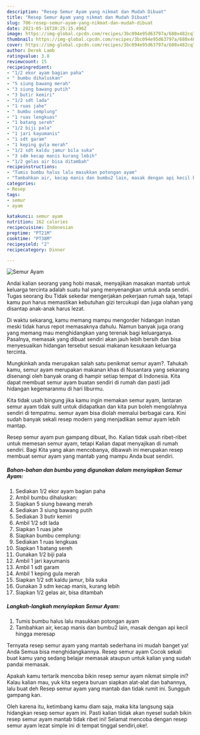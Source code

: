 ```yaml
---
description: "Resep Semur Ayam yang nikmat dan Mudah Dibuat"
title: "Resep Semur Ayam yang nikmat dan Mudah Dibuat"
slug: 706-resep-semur-ayam-yang-nikmat-dan-mudah-dibuat
date: 2021-05-16T20:25:15.496Z
image: https://img-global.cpcdn.com/recipes/3bc094e95d63797a/680x482cq70/semur-ayam-foto-resep-utama.jpg
thumbnail: https://img-global.cpcdn.com/recipes/3bc094e95d63797a/680x482cq70/semur-ayam-foto-resep-utama.jpg
cover: https://img-global.cpcdn.com/recipes/3bc094e95d63797a/680x482cq70/semur-ayam-foto-resep-utama.jpg
author: Derek Lamb
ratingvalue: 3.8
reviewcount: 15
recipeingredient:
- "1/2 ekor ayam bagian paha"
- " bumbu dihaluskan"
- "5 siung bawang merah"
- "3 siung bawang putih"
- "3 butir kemiri"
- "1/2 sdt lada"
- "1 ruas jahe"
- " bumbu cemplung"
- "1 ruas lengkuas"
- "1 batang sereh"
- "1/2 biji pala"
- "1 jari kayumanis"
- "1 sdt garam"
- "1 keping gula merah"
- "1/2 sdt kaldu jamur bila suka"
- "3 sdm kecap manis kurang lebih"
- "1/2 gelas air bisa ditambah"
recipeinstructions:
- "Tumis bumbu halus lalu masukkan potongan ayam"
- "Tambahkan air, kecap manis dan bumbu2 lain, masak dengan api kecil hingga meresap"
categories:
- Resep
tags:
- semur
- ayam

katakunci: semur ayam 
nutrition: 162 calories
recipecuisine: Indonesian
preptime: "PT21M"
cooktime: "PT38M"
recipeyield: "2"
recipecategory: Dinner

---
```



![Semur Ayam](https://img-global.cpcdn.com/recipes/3bc094e95d63797a/680x482cq70/semur-ayam-foto-resep-utama.jpg)

Andai kalian seorang yang hobi masak, menyajikan masakan mantab untuk keluarga tercinta adalah suatu hal yang menyenangkan untuk anda sendiri. Tugas seorang ibu Tidak sekedar mengerjakan pekerjaan rumah saja, tetapi kamu pun harus memastikan kebutuhan gizi tercukupi dan juga olahan yang disantap anak-anak harus lezat.

Di waktu  sekarang, kamu memang mampu mengorder hidangan instan meski tidak harus repot memasaknya dahulu. Namun banyak juga orang yang memang mau menghidangkan yang terenak bagi keluarganya. Pasalnya, memasak yang dibuat sendiri akan jauh lebih bersih dan bisa menyesuaikan hidangan tersebut sesuai makanan kesukaan keluarga tercinta. 



Mungkinkah anda merupakan salah satu penikmat semur ayam?. Tahukah kamu, semur ayam merupakan makanan khas di Nusantara yang sekarang disenangi oleh banyak orang di hampir setiap tempat di Indonesia. Kita dapat membuat semur ayam buatan sendiri di rumah dan pasti jadi hidangan kegemaranmu di hari liburmu.

Kita tidak usah bingung jika kamu ingin memakan semur ayam, lantaran semur ayam tidak sulit untuk didapatkan dan kita pun boleh mengolahnya sendiri di tempatmu. semur ayam bisa diolah memalui berbagai cara. Kini sudah banyak sekali resep modern yang menjadikan semur ayam lebih mantap.

Resep semur ayam pun gampang dibuat, lho. Kalian tidak usah ribet-ribet untuk memesan semur ayam, tetapi Kalian dapat menyajikan di rumah sendiri. Bagi Kita yang akan mencobanya, dibawah ini merupakan resep membuat semur ayam yang mantab yang mampu Anda buat sendiri.

<!--inarticleads1-->

##### Bahan-bahan dan bumbu yang digunakan dalam menyiapkan Semur Ayam:

1. Sediakan 1/2 ekor ayam bagian paha
1. Ambil  bumbu dihaluskan:
1. Siapkan 5 siung bawang merah
1. Sediakan 3 siung bawang putih
1. Sediakan 3 butir kemiri
1. Ambil 1/2 sdt lada
1. Siapkan 1 ruas jahe
1. Siapkan  bumbu cemplung:
1. Sediakan 1 ruas lengkuas
1. Siapkan 1 batang sereh
1. Gunakan 1/2 biji pala
1. Ambil 1 jari kayumanis
1. Ambil 1 sdt garam
1. Ambil 1 keping gula merah
1. Siapkan 1/2 sdt kaldu jamur, bila suka
1. Gunakan 3 sdm kecap manis, kurang lebih
1. Siapkan 1/2 gelas air, bisa ditambah




<!--inarticleads2-->

##### Langkah-langkah menyiapkan Semur Ayam:

1. Tumis bumbu halus lalu masukkan potongan ayam
1. Tambahkan air, kecap manis dan bumbu2 lain, masak dengan api kecil hingga meresap




Ternyata resep semur ayam yang mantab sederhana ini mudah banget ya! Anda Semua bisa menghidangkannya. Resep semur ayam Cocok sekali buat kamu yang sedang belajar memasak ataupun untuk kalian yang sudah pandai memasak.

Apakah kamu tertarik mencoba bikin resep semur ayam nikmat simple ini? Kalau kalian mau, yuk kita segera buruan siapkan alat-alat dan bahannya, lalu buat deh Resep semur ayam yang mantab dan tidak rumit ini. Sungguh gampang kan. 

Oleh karena itu, ketimbang kamu diam saja, maka kita langsung saja hidangkan resep semur ayam ini. Pasti kalian tiidak akan nyesel sudah bikin resep semur ayam mantab tidak ribet ini! Selamat mencoba dengan resep semur ayam lezat simple ini di tempat tinggal sendiri,oke!.

